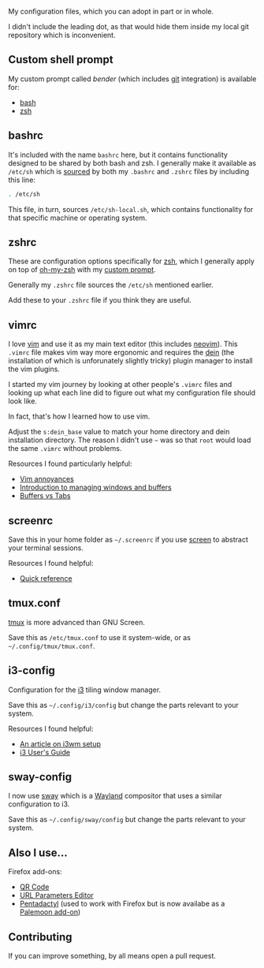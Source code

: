 My configuration files, which you can adopt in part or in whole.

I didn't include the leading dot, as that would hide them inside my local git repository which is inconvenient.

## Custom shell prompt

My custom prompt called *bender* (which includes [git](https://git-scm.com) integration) is available for:

- [bash](https://gist.github.com/specious/8244801)
- [zsh](https://github.com/specious/bender)

## bashrc

It's included with the name `bashrc` here, but it contains functionality designed to be shared by both bash and zsh. I generally make it available as `/etc/sh` which is [sourced](https://www.gnu.org/software/bash/manual/html_node/Bash-Builtins.html#index-source) by both my `.bashrc` and `.zshrc` files by including this line:

```sh
. /etc/sh
```

This file, in turn, sources `/etc/sh-local.sh`, which contains functionality for that specific machine or operating system.

## zshrc

These are configuration options specifically for [zsh](https://en.wikipedia.org/wiki/Z_shell), which I generally apply on top of [oh-my-zsh](https://ohmyz.sh/) with my [custom prompt](https://github.com/specious/bender).

Generally my `.zshrc` file sources the `/etc/sh` mentioned earlier.

Add these to your `.zshrc` file if you think they are useful.

## vimrc

I love [vim](https://www.vim.org) and use it as my main text editor (this includes [neovim](https://neovim.io)). This `.vimrc` file makes vim way more ergonomic and requires the [dein](https://github.com/Shougo/dein.vim) (the installation of which is unforunately slightly tricky) plugin manager to install the vim plugins.

I started my vim journey by looking at other people's `.vimrc` files and looking up what each line did to figure out what my configuration file should look like.

In fact, that's how I learned how to use vim.

Adjust the `s:dein_base` value to match your home directory and dein installation directory. The reason I didn't use `~` was so that `root` would load the same `.vimrc` without problems.

Resources I found particularly helpful:

- [Vim annoyances](https://sanctum.geek.nz/arabesque/vim-annoyances/)
- [Introduction to managing windows and buffers](https://thevaluable.dev/vim-intermediate/)
- [Buffers vs Tabs](https://joshldavis.com/2014/04/05/vim-tab-madness-buffers-vs-tabs/)

## screenrc

Save this in your home folder as `~/.screenrc` if you use [screen](https://www.gnu.org/software/screen/) to abstract your terminal sessions.

Resources I found helpful:

- [Quick reference](https://gist.github.com/kapitanluffy/656f3eb879b408b1d8a7fee0b6952216)

## tmux.conf

[tmux](https://github.com/tmux/tmux) is more advanced than GNU Screen.

Save this as `/etc/tmux.conf` to use it system-wide, or as `~/.config/tmux/tmux.conf`.

## i3-config

Configuration for the [i3](https://i3wm.org) tiling window manager.

Save this as `~/.config/i3/config` but change the parts relevant to your system.

Resources I found helpful:

- [An article on i3wm setup](https://tildeho.me/windowmanager-setup/)
- [i3 User's Guide](https://i3wm.org/docs/userguide.html)

## sway-config

I now use [sway](https://swaywm.org) which is a [Wayland](https://wayland.freedesktop.org) compositor that uses a similar configuration to i3.

Save this as `~/.config/sway/config` but change the parts relevant to your system.

## Also I use...

Firefox add-ons:
- [QR Code](https://addons.mozilla.org/en-US/firefox/addon/qr-code-address-bar/)
- [URL Parameters Editor](https://addons.mozilla.org/en-US/firefox/addon/url-parameters-editor/)
- [Pentadactyl](http://bug.5digits.org/pentadactyl/) (used to work with Firefox but is now availabe as a [Palemoon add-on](https://addons.palemoon.org/addon/pentadactyl-community/))

## Contributing

If you can improve something, by all means open a pull request.
